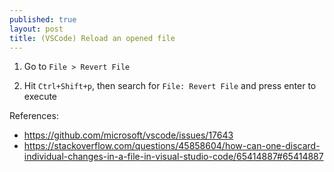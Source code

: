 ```yaml
---
published: true
layout: post
title: (VSCode) Reload an opened file
---
```


1.  Go to `File > Revert File`

2.  Hit `Ctrl+Shift+p`, then search for `File: Revert File` and press enter to execute


References:
- <https://github.com/microsoft/vscode/issues/17643>
- <https://stackoverflow.com/questions/45858604/how-can-one-discard-individual-changes-in-a-file-in-visual-studio-code/65414887#65414887>
